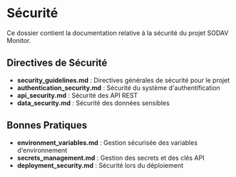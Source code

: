 # Sécurité

Ce dossier contient la documentation relative à la sécurité du projet SODAV Monitor.

## Directives de Sécurité

- **security_guidelines.md** : Directives générales de sécurité pour le projet
- **authentication_security.md** : Sécurité du système d'authentification
- **api_security.md** : Sécurité des API REST
- **data_security.md** : Sécurité des données sensibles

## Bonnes Pratiques

- **environment_variables.md** : Gestion sécurisée des variables d'environnement
- **secrets_management.md** : Gestion des secrets et des clés API
- **deployment_security.md** : Sécurité lors du déploiement
